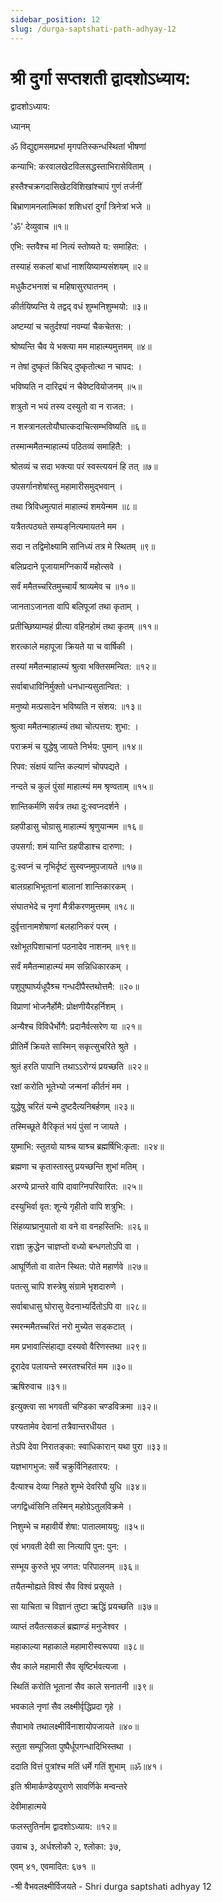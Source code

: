 ```yaml
---
sidebar_position: 12
slug: /durga-saptshati-path-adhyay-12
---
```

# श्री दुर्गा सप्तशती द्वादशोऽध्याय:

द्वादशोऽध्याय:

ध्यानम्

ॐ विद्युद्दामसमप्रभां मृगपतिस्कन्धस्थितां भीषणां

कन्याभि: करवालखेटविलसद्धस्ताभिरासेविताम् ।

हस्तैश्‍चक्रगदासिखेटविशिखांश्‍चापं गुणं तर्जनीं

बिभ्राणामनलात्मिकां शशिधरां दुर्गां त्रिनेत्रां भजे ॥

'ॐ' देव्युवाच ॥१॥

एभि: स्तवैश्च मां नित्यं स्तोष्यते य: समाहित: ।

तस्याहं सकलां बाधां नाशयिष्याम्यसंशयम् ॥२॥

मधुकैटभनाशं च महिषासुरघातनम् ।

कीर्तयिष्यन्ति ये तद्वद् वधं शुम्भनिशुम्भयो: ॥३॥

अष्टम्यां च चतुर्दश्यां नवम्यां चैकचेतस: ।

श्रोष्यन्ति चैव ये भक्त्या मम माहात्म्यमुत्तमम् ॥४॥

न तेषां दुष्कृतं किंचिद् दुष्कृतोत्था न चापद: ।

भविष्यति न दारिद्र्यं न चैवेष्टवियोजनम् ॥५॥

शत्रुतो न भयं तस्य दस्युतो वा न राजत: ।

न शस्त्रानलतोयौघात्कदाचित्सम्भविष्यति ॥६॥

तस्मान्ममैतन्माहात्म्यं पठितव्यं समाहितै: ।

श्रोतव्यं च सदा भक्त्या परं स्वस्त्ययनं हि तत् ॥७॥

उपसर्गानशेषांस्तु महामारीसमुद्‌भवान् ।

तथा त्रिविधमुत्पातं माहात्म्यं शमयेन्मम ॥८॥

यत्रैतत्पठ्यते सम्यङ्‌नित्यमायतने मम ।

सदा न तद्विमोक्ष्यामि सांनिध्यं तत्र मे स्थितम् ॥९॥

बलिप्रदाने पूजायामग्निकार्ये महोत्सवे ।

सर्वं ममैतच्चरितमुच्चार्यं श्राव्यमेव च ॥१०॥

जानताऽजानता वापि बलिपूजां तथा कृताम् ।

प्रतीच्छिष्याम्यहं प्रीत्या वहिनहोमं तथा कृतम् ॥११॥

शरत्काले महापूजा क्रियते या च वार्षिकी ।

तस्यां ममैतन्माहात्म्यं श्रुत्वा भक्तिसमन्वित: ॥१२॥

सर्वाबाधाविनिर्मुक्‍तो धनधान्यसुतान्वित: ।

मनुष्यो मत्प्रसादेन भविष्यति न संशय: ॥१३॥

श्रुत्वा ममैतन्माहात्म्यं तथा चोत्पत्तय: शुभा: ।

पराक्रमं च युद्धेषु जायते निर्भय: पुमान् ॥१४॥

रिपव: संक्षयं यान्ति कल्याणं चोपपद्यते ।

नन्दते च कुलं पुंसां माहात्म्यं मम श्रृण्वताम् ॥१५॥

शान्तिकर्मणि सर्वत्र तथा दु:स्वप्नदर्शने ।

ग्रहपीडासु चोग्रासु माहात्म्यं श्रृणुयान्मम ॥१६॥

उपसर्गा: शमं यान्ति ग्रहपीडाश्‍च दारुणा: ।

दु:स्वप्नं च नृभिर्दृष्टं सुस्वप्नमुपजायते ॥१७॥

बालग्रहाभिभूतानां बालानां शान्तिकारकम् ।

संघातभेदे च नृणां मैत्रीकरणमुत्तमम् ॥१८॥

दुर्वृत्तानामशेषाणां बलहानिकरं परम् ।

रक्षोभूतपिशाचानां पठनादेव नाशनम् ॥१९॥

सर्वं ममैतन्माहात्म्यं मम सन्निधिकारकम् ।

पशुपुष्पार्घ्यधूपैश्र्च गन्धदीपैस्तथोत्तमै: ॥२०॥

विप्राणां भोजनैर्होमै: प्रोक्षणीयैरहर्निशम् ।

अन्यैश्‍च विविधैर्भोगै: प्रदानैर्वत्सरेण या ॥२१॥

प्रीतिर्मे क्रियते सास्मिन् सकृत्सुचरिते श्रुते ।

श्रुतं हरति पापानि तथाऽऽरोग्यं प्रयच्छति ॥२२॥

रक्षां करोति भूतेभ्यो जन्मनां कीर्तनं मम ।

युद्धेषु चरितं यन्मे दुष्टदैत्यनिबर्हणम् ॥२३॥

तस्मिच्छूते वैरिकृतं भयं पुंसां न जायते ।

युष्माभि: स्तुतयो याश्र्च याश्र्च ब्रह्मर्षिभि:कृता: ॥२४॥

ब्रह्मणा च कृतास्तास्तु प्रयच्छन्ति शुभां मतिम् ।

अरण्ये प्रान्तरे वापि दावाग्निपरिवारित: ॥२५॥

दस्युभिर्वा वृत: शून्ये गृहीतो वापि शत्रुभि: ।

सिंहव्याघ्रानुयातो वा वने वा वनहस्तिभि: ॥२६॥

राज्ञा क्रुद्धेन चाज्ञप्तो वध्यो बन्धगतोऽपि वा ।

आघूर्णितो वा वातेन स्थित: पोते महार्णवे ॥२७॥

पतत्सु चापि शस्त्रेषु संग्रामे भृशदारुणे ।

सर्वाबाधासु घोरासु वेदनाभ्यर्दितोऽपि वा ॥२८॥

स्मरन्ममैतच्चरितं नरो मुच्येत सड्‌कटात् ।

मम प्रभावात्सिंहाद्या दस्यवो वैरिणस्तथा ॥२९॥

दूरादेव पलायन्ते स्मरतश्‍चरितं मम ॥३०॥

ऋषिरुवाच ॥३१॥

इत्युक्त्वा सा भगवती चण्डिका चण्डविक्रमा ॥३२॥

पश्यतामेव देवानां तत्रैवान्तरधीयत ।

तेऽपि देवा निरातङ्‌का: स्वाधिकारान् यथा पुरा ॥३३॥

यज्ञभागभुज: सर्वे चक्रुर्विनिहतारय: ।

दैत्याश्‍च देव्या निहते शुम्भे देवरिपौ युधि ॥३४॥

जगद्विध्वंसिनि तस्मिन् महोग्रेऽतुलविक्रमे ।

निशुम्भे च महावीर्ये शेषा: पातालमाययु: ॥३५॥

एवं भगवती देवी सा नित्यापि पुन: पुन: ।

सम्भूय कुरुते भूप जगत: परिपालनम् ॥३६॥

तयैतन्मोह्यते विश्वं सैव विश्वं प्रसूयते ।

सा याचिता च विज्ञानं तुष्टा ऋद्धिं प्रयच्छति ॥३७॥

व्याप्तं तयैतत्सकलं ब्रह्माण्डं मनुजेश्‍वर ।

महाकाल्या महाकाले महामारीस्वरूपया ॥३८॥

सैव काले महामारी सैव सृष्टिर्भवत्यजा ।

स्थितिं करोति भूतानां सैव काले सनातनी ॥३९॥

भवकाले नृणां सैव लक्ष्मीर्वृद्धिप्रदा गृहे ।

सैवाभावे तथालक्ष्मीर्विनाशायोपजायते ॥४०॥

स्तुता सम्पूजिता पुष्पैर्धूपगन्धादिभिस्तथा ।

ददाति वित्तं पुत्रांश्‍च मतिं धर्मे गतिं शुभाम् ॥ॐ॥४१।

इति श्रीमार्कण्डेयपुराणे सावर्णिके मन्वन्तरे

देवीमाहात्मये

फलस्तुतिर्नाम द्वादशोऽध्याय: ॥१२॥

उवाच ३, अर्धश्लोकौ २, श्लोका: ३७,

एवम् ४१, एवमादित: ६७१ ॥

-श्री वैभवलक्ष्मीर्विजयते -
<span class='index-text'> Shri durga saptshati adhyay 12 </span>